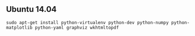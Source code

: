 
Ubuntu 14.04
------------

    sudo apt-get install python-virtualenv python-dev python-numpy python-matplotlib python-yaml graphviz wkhtmltopdf   

